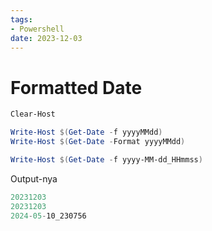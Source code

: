 ```yaml
---
tags:
- Powershell
date: 2023-12-03
---
```


# Formatted Date

```powershell
Clear-Host

Write-Host $(Get-Date -f yyyyMMdd)
Write-Host $(Get-Date -Format yyyyMMdd)

Write-Host $(Get-Date -f yyyy-MM-dd_HHmmss)
```

Output-nya

```powershell
20231203
20231203
2024-05-10_230756
```

